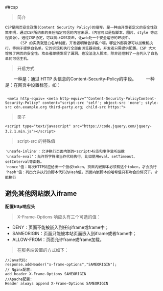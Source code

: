 ##csp

> 简介


```
CSP是网页安全政策(Content Security Policy)的缩写。是一种由开发者定义的安全性政策申明，通过CSP所约束的责任指定可信的内容来源，（内容可以是指脚本、图片、style 等远程资源）。通过CSP协定，可以防止XSS攻击，让web处一个安全运行的环境中。
       CSP 的实质就是白名单制度，开发者明确告诉客户端，哪些外部资源可以加载和执行，等同于提供白名单。它的实现和执行全部由浏览器完成，开发者只需提供配置。CSP 大大增强了网页的安全性。攻击者即使发现了漏洞，也没法注入脚本，除非还控制了一台列入了白名单的可信主机。
```


> 开启方式

　　一种是：通过 HTTP 头信息的Content-Security-Policy的字段。
　　一种是：在网页中设置<meta>标签，如：


```

 <meta http-equiv= <meta http-equiv=""Content-Security-PolicyContent-Security-Policy" content="script-src 'self'; object-src 'none'; style-src cdn.example.org third-party.org; child-src https:">
```

> 栗子


```
<script type="text/javascript" src="https://code.jquery.com/jquery-3.2.1.min.js"></script>　　
```

> script-src 的特殊值


```
'unsafe-inline'：允许执行页面内嵌的<script>标签和事件监听函数
'unsafe-eval'：允许将字符串当作代码执行，比如使用eval、setTimeout、setInterval等函数。
'nonce'值：每次HTTP回应给出一个授权token，页面内嵌脚本必须有这个token，才会执行
'hash'值：列出允许执行的脚本代码的Hash值，页面内嵌脚本的哈希值只有吻合的情况下，才能执行
```

## 避免其他网站嵌入iframe

**配置http响应头**

> X-Frame-Options 响应头有三个可选的值：

* DENY：页面不能被嵌入到任何iframe或frame中；
* SAMEORIGIN：页面只能被本站页面嵌入到iframe或者frame中；
* ALLOW-FROM：页面允许frame或frame加载。

> 在服务端设置的方式如下：

```
//Java代码:
response.addHeader("x-frame-options","SAMEORIGIN");
// Nginx配置:
add_header X-Frame-Options SAMEORIGIN
//Apache配置:
Header always append X-Frame-Options SAMEORIGIN
```


